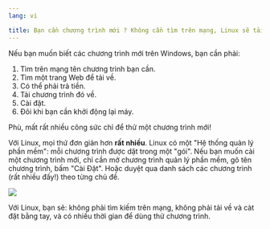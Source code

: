 ```yaml
---
lang: vi

title: Bạn cần chương trình mới ? Không cần tìm trên mạng, Linux sẽ tải về cho bạn.
---
```


Nếu bạn muốn biết các chương trình mới trên Windows, bạn cần phải:

<ol>
<li>Tìm trên mạng tên chương trình bạn cần.</li>
<li>Tìm một trang Web để tải về.</li>
<li>Có thể phải trả tiền.</li>
<li>Tải chương trình đó về.</li>
<li>Cài đặt.</li>
<li>Đôi khi bạn cần khởi động lại máy.</li>
</ol>

Phù, mất rất nhiều công sức chỉ để thử một chương trình mới!

Với Linux, mọi thứ đơn giản hơn <b>rất nhiều</b>. Linux có một "Hệ thống quản lý 
phần mềm": mỗi chương trình được dặt trong một "gói". Nếu bạn muốn cài một chương trình 
mới, chỉ cần mở chương trình quản lý phần mềm, gõ tên chương trình, bấm "Cài Đặt". 
Hoặc duyệt qua danh sách các chương trình (rất nhiều đấy!) theo từng chủ đề.

<img src="Images/synaptic.png" />

Với Linux, bạn sẽ: không phải tìm kiếm trên mạng, không phải tải về và càt đặt 
bằng tay, và có nhiều thời gian để dùng thử chương trình.





